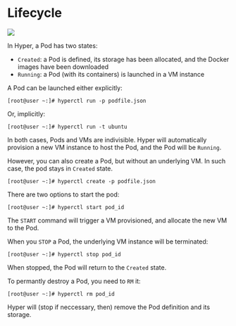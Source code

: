 # Lifecycle

![](https://trello-attachments.s3.amazonaws.com/5562ba47387906ddef327e00/704x249/e4b1ec0168197c13e838bd5b405b3f28/pod.png)

In Hyper, a Pod has two states:

- `Created`: a Pod is defined, its storage has been allocated, and the Docker images have been downloaded
- `Running`: a Pod (with its containers) is launched in a VM instance


A Pod can be launched either explicitly:

	[root@user ~:]# hyperctl run -p podfile.json

Or, implicitly:

	[root@user ~:]# hyperctl run -t ubuntu

In both cases, Pods and VMs are indivisible. Hyper will automatically provision a new VM instance to host the Pod, and the Pod will be `Running`.

However, you can also create a Pod, but without an underlying VM. In such case, the pod stays in `Created` state.

    [root@user ~:]# hyperctl create -p podfile.json

There are two options to start the pod:

    [root@user ~:]# hyperctl start pod_id

The `START` command will trigger a VM provisioned, and allocate the new VM to the Pod.

When you `STOP` a Pod, the underlying VM instance will be terminated:

    [root@user ~:]# hyperctl stop pod_id

When stopped, the Pod will return to the `Created` state.

To permantly destroy a Pod, you need to `RM` it:

    [root@user ~:]# hyperctl rm pod_id

Hyper will (stop if neccessary, then) remove the Pod definition and its storage.
